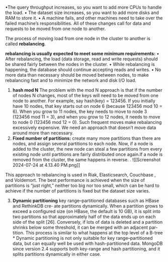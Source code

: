 •The query throughput increases, so you want to add more CPUs to handle the load. 
• The dataset size increases, so you want to add more disks and RAM to store it. 
• A machine fails, and other machines need to take over the failed machine’s responsibilities. All of these changes call for data and requests to be moved from one node to another.

The process of moving load from one node in the cluster to another is called **rebalancing**.


**rebalancing is usually expected to meet some minimum requirements:** 
• After rebalancing, the load (data storage, read and write requests) should be shared fairly between the nodes in the cluster. 
• While rebalancing is happening, the database should continue accepting reads and writes. 
• No more data than necessary should be moved between nodes, to make rebalancing fast and to minimize the network and disk I/O load.

1. **hash mod N**
		The problem with the mod N approach is that if the number of nodes N changes, most of the keys will need to be moved from one node to another. For example, say hash(key) = 123456. If you initially have 10 nodes, that key starts out on node 6 (because 123456 mod 10 = 6). When you grow to 11 nodes, the key needs to move to node 3 (123456 mod 11 = 3), and when you grow to 12 nodes, it needs to move to node 0 (123456 mod 12 = 0). Such frequent moves make rebalancing excessively expensive. We need an approach that doesn’t move data around more than necessary.
2. **Fixed number of partitions:**
		create many more partitions than there are nodes, and assign several partitions to each node.
		Now, if a node is added to the cluster, the new node can steal a few partitions from every existing node until partitions are fairly distributed once again.If a node is removed from the cluster, the same happens in reverse.
. ![[Screenshot 2024-07-24 at 4.13.40 PM.png]]

This approach to rebalancing is used in Riak,  Elasticsearch, Couchbase , and Voldemort.
The best performance is achieved when the size of partitions is “just right,” neither too big nor too small, which can be hard to achieve if the number of partitions is fixed but the dataset size varies.

3. **Dynamic partitioning**
		key range–partitioned databases such as HBase and RethinkDB cre‐ ate partitions dynamically. When a partition grows to exceed a configured size (on HBase, the default is 10 GB), it is split into two partitions so that approximately half of the data ends up on each side of the split [26]. Conversely, if lots of data is deleted and a partition shrinks below some threshold, it can be merged with an adjacent par‐ tition. This process is similar to what happens at the top level of a B-tree
		* Dynamic partitioning is not only suitable for key range–partitioned data, but can equally well be used with hash-partitioned data. MongoDB since version 2.4 supports both key-range and hash partitioning, and it splits partitions dynamically in either case.